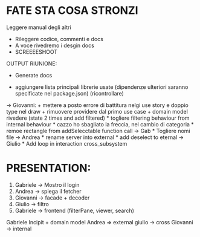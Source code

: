 # FATE STA COSA STRONZI

  Leggere manual degli altri
- Rileggere codice, commenti e docs
- A voce rivedremo i desgin docs
- SCREEEESHOOT

OUTPUT RIUNIONE: 
- Generate docs

- aggiungere lista principali librerie usate (dipendenze ulteriori saranno specificate nel package.json) (ricontrollare)

-> Giovanni:
    + mettere a posto errore di battitura nelgi use story e doppio type nel draw
    + rimuovere providere dal primo use case
    + domain model rivedere (state 2 times and add filtered)
    * togliere filtering behaviour from internal behaviour
    * cazzo ho sbagliato la freccia, nel cambio di categoria
    * remoe rectangle from addSelecctable function call
-> Gab
    * Togliere nomi file
-> Andrea
    * rename server into external
    * add deselect to eternal
-> Giulio
    * Add loop in interaction cross\_subsystem


# PRESENTATION:

1. Gabriele -> Mostro il login
2. Andrea -> spiega il fetcher
3. Giovanni -> facade + decoder
4. Giulio -> filtro
5. Gabriele -> frontend (filterPane, viewer, search)

Gabriele Incipit + domain model
Andrea => external
giulio -> cross
Giovanni  -> internal


